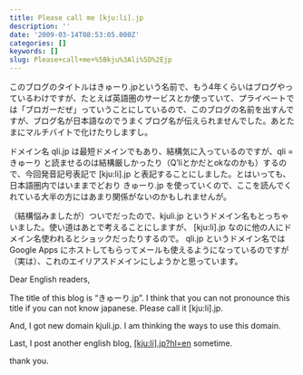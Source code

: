```yaml
---
title: Please call me [kju:li].jp
description: ''
date: '2009-03-14T08:53:05.000Z'
categories: []
keywords: []
slug: Please+call+me+%5Bkju%3Ali%5D%2Ejp
---
```

このブログのタイトルはきゅーり.jpという名前で、もう4年くらいはブログやっているわけですが、たとえば英語圏のサービスとか使っていて、プライベートでは「ブロガーだぜ」っていうことにしているので、このブログの名前を出すんですが、ブログ名が日本語なのでうまくブログ名が伝えられませんでした。あとたまにマルチバイトで化けたりしますし。

ドメイン名 qli.jp は最短ドメインでもあり、結構気に入っているのですが、qli = きゅーり と読ませるのは結構厳しかったり（Q’liとかだとokなのかも）するので、今回発音記号表記で \[kju:li\].jp と表記することにしました。とはいっても、日本語圏内ではいままでどおり きゅーり.jp を使っていくので、ここを読んでくれている大半の方にはあまり関係がないのかもしれませんが。

（結構悩みましたが）ついでだったので、kjuli.jp というドメイン名もとっちゃいました。使い道はあとで考えることにしますが、 \[kju:li\].jp なのに他の人にドメイン名使われるとショックだったりするので。 qli.jp というドメイン名では Google Apps にホストしてもらってメールも使えるようになっているのですが（実は）、これのエイリアスドメインにしようかと思っています。

Dear English readers,

The title of this blog is “きゅーり.jp”. I think that you can not pronounce this title if you can not know japanese. Please call it \[kju:li\].jp.

And, I got new domain kjuli.jp. I am thinking the ways to use this domain.

Last, I post another english blog, [\[kju:li\].jp?hl=en](http://kjuli.wordpress.com/) sometime.

thank you.